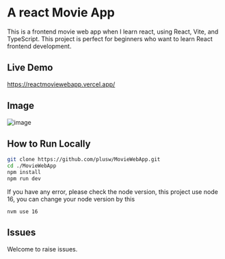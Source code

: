 # A react Movie App
This is a frontend movie web app when I learn react,  using React, Vite, and TypeScript. This project is perfect for beginners who want to learn React frontend development.
## Live Demo
https://reactmoviewebapp.vercel.app/
## Image
![image](https://github.com/user-attachments/assets/34377431-83dc-4954-b29a-e390a7d1d35d)
## How to Run Locally
```bash
git clone https://github.com/plusw/MovieWebApp.git
cd ./MovieWebApp
npm install
npm run dev
```
If you have any error, please check the node version, this project use node 16, you can change your node version by this
```
nvm use 16
```
## Issues
Welcome to raise issues.

